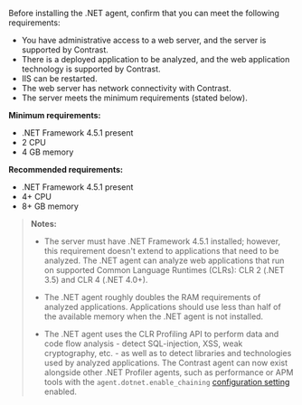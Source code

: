 <!--
title: "Contrast .NET Agent System Requirements"
description: "Contrast .NET agent system requirements"
tags: "installation agent .NET system requirements"
-->


Before installing the .NET agent, confirm that you can meet the following requirements:

- You have administrative access to a web server, and the server is supported by Contrast.
- There is a deployed application to be analyzed, and the web application technology is supported by Contrast.
- IIS can be restarted.
- The web server has network connectivity with Contrast. 
- The server meets the minimum requirements (stated below). 

**Minimum requirements:**

* .NET Framework 4.5.1 present
* 2 CPU
* 4 GB memory

**Recommended requirements:**

* .NET Framework 4.5.1 present
* 4+ CPU
* 8+ GB memory  

> **Notes:** 
> * The server must have .NET Framework 4.5.1 installed; however, this requirement doesn't extend to applications that need to be analyzed. The .NET agent can analyze web applications that run on supported Common Language Runtimes (CLRs): CLR 2 (.NET 3.5) and CLR 4 (.NET 4.0+). 
>
> * The .NET agent roughly doubles the RAM requirements of analyzed applications. Applications should use less than half of the available memory when the .NET agent is not installed. 
>
> * The .NET agent uses the CLR Profiling API to perform data and code flow analysis - detect SQL-injection, XSS, weak cryptography, etc. - as well as to detect libraries and technologies used by analyzed applications. The Contrast agent can now exist alongside other .NET Profiler agents, such as performance or APM tools with the `agent.dotnet.enable_chaining` [configuration setting](installation-netconfig.html#overview) enabled.

<!-- Replace `agent.dotnet.enable_chaining` property?  -->

